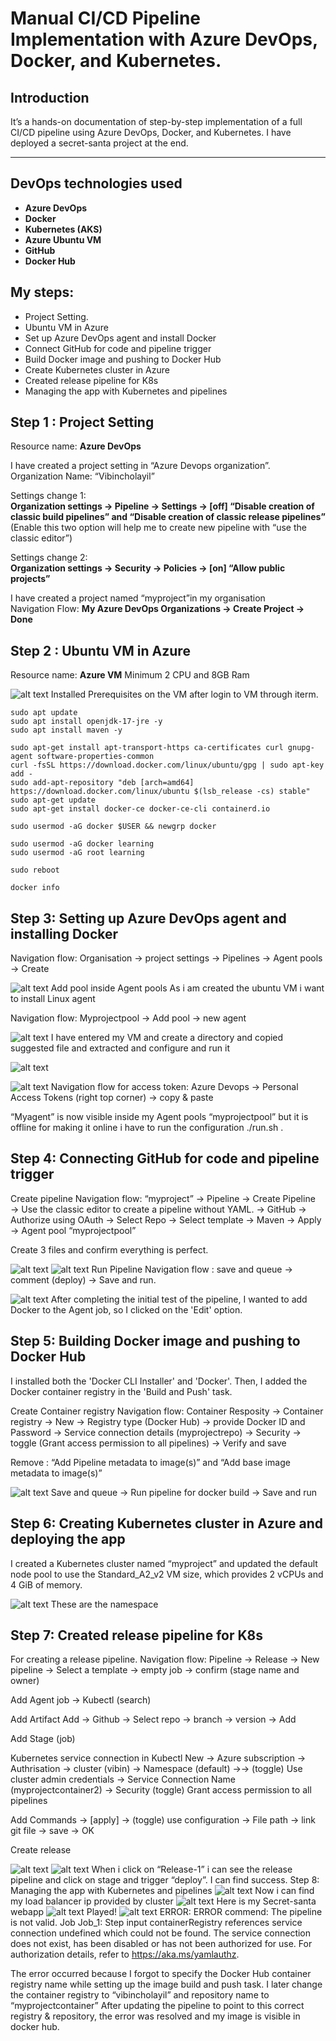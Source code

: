 # Manual CI/CD Pipeline Implementation with Azure DevOps, Docker, and Kubernetes.

## Introduction  
It’s a hands-on documentation of step-by-step implementation of a full CI/CD pipeline using Azure DevOps, Docker, and Kubernetes. I have deployed a secret-santa project at the end.  

---

## DevOps technologies used

- **Azure DevOps**
- **Docker**
- **Kubernetes (AKS)**
- **Azure Ubuntu VM**
- **GitHub**
- **Docker Hub**

## My steps:
 - Project Setting.
 - Ubuntu VM in Azure
 - Set up Azure DevOps agent and install Docker 
 - Connect GitHub for code and pipeline trigger 
 - Build Docker image and pushing to Docker Hub 
 - Create Kubernetes cluster in Azure 
 - Created release pipeline for K8s
 - Managing the app with Kubernetes and pipelines

## Step 1 : Project Setting  
Resource name: **Azure DevOps**

I have created a project setting in “Azure Devops organization”.   
Organization Name: “Vibincholayil”  

Settings change 1:  
**Organization settings → Pipeline → Settings → [off] “Disable creation of classic build pipelines” and “Disable creation of classic release pipelines”** (Enable this two option will help me to create new pipeline with “use the classic editor”)  

Settings change 2:  
**Organization settings → Security → Policies → [on] “Allow public projects”**

I have created a project named “myproject”in my organisation  
Navigation Flow: **My Azure DevOps Organizations → Create Project → Done**  




## Step 2 :  Ubuntu VM in Azure 
Resource name: **Azure VM**
Minimum 2 CPU and 8GB Ram

![alt text](images/2.png) 
Installed Prerequisites on the VM after login to VM through iterm.

```
sudo apt update
sudo apt install openjdk-17-jre -y
sudo apt install maven -y

sudo apt-get install apt-transport-https ca-certificates curl gnupg-agent software-properties-common
curl -fsSL https://download.docker.com/linux/ubuntu/gpg | sudo apt-key add -
sudo add-apt-repository "deb [arch=amd64] https://download.docker.com/linux/ubuntu $(lsb_release -cs) stable"
sudo apt-get update
sudo apt-get install docker-ce docker-ce-cli containerd.io

sudo usermod -aG docker $USER && newgrp docker

sudo usermod -aG docker learning
sudo usermod -aG root learning

sudo reboot

docker info

```
## Step 3: Setting up Azure DevOps agent and installing Docker 

Navigation flow:
Organisation → project settings → Pipelines → Agent pools → Create

![alt text](images/3.png) 
Add pool inside Agent pools
As i am created the ubuntu VM i want to install Linux agent

Navigation flow:
Myprojectpool → Add pool → new agent

![alt text](images/4.png) 
I have entered my VM and create a directory  and copied suggested file and extracted and configure and run it 

![alt text](images/5.png) 


![alt text](images/6.png) 
Navigation flow for access token: 
Azure Devops → Personal Access Tokens (right top corner) → copy & paste

“Myagent” is now visible inside my Agent pools “myprojectpool” but it is offline for making it online i have to run the configuration ./run.sh .

## Step 4: Connecting GitHub for code and pipeline trigger 
Create pipeline
Navigation flow: “myproject” → Pipeline → Create Pipeline → Use the classic editor to create a pipeline without YAML. → GitHub → Authorize using OAuth → Select Repo → Select template → Maven → Apply → Agent pool “myprojectpool” 

Create 3 files and confirm everything is perfect.

![alt text](images/7.png) 
![alt text](images/8.png)
Run Pipeline
Navigation flow : save and queue → comment (deploy) → Save and run.

![alt text](images/9.png) 
After completing the initial test of the pipeline, I wanted to add Docker to the Agent job, so I clicked on the 'Edit' option.

## Step 5: Building Docker image and pushing to Docker Hub 

I installed both the 'Docker CLI Installer' and 'Docker'. Then, I added the Docker container registry in the 'Build and Push' task.

Create Container registry
Navigation flow: Container Resposity → Container registry → New → Registry type (Docker Hub) → provide Docker ID and Password → Service connection details (myprojectrepo) → Security → toggle (Grant access permission to all pipelines) → Verify and save

Remove : “Add Pipeline metadata to image(s)” and “Add base image metadata to image(s)”

![alt text](images/10.png) 
Save and queue → Run pipeline for docker build → Save and run

## Step 6: Creating Kubernetes cluster in Azure and deploying the app 
I created a Kubernetes cluster named “myproject” and updated the default node pool to use the Standard_A2_v2 VM size, which provides 2 vCPUs and 4 GiB of memory.

![alt text](images/11.png) 
These are the namespace

## Step 7: Created release pipeline for K8s

For creating a release pipeline.
Navigation flow: Pipeline → Release → New pipeline → Select a template → empty job → confirm (stage name and owner) 

Add Agent job → Kubectl (search) 

Add Artifact 
Add → Github → Select repo → branch → version → Add

Add Stage  (job)

Kubernetes service connection in Kubectl
New → Azure subscription → Authrisation → cluster (vibin) → Namespace (default) →→ (toggle) Use cluster admin credentials → Service Connection Name (myprojectcontainer2) → Security (toggle) Grant access permission to all pipelines

Add Commands → [apply] → (toggle) use configuration → File path → link git file → save → OK

Create release

![alt text](images/12.png) 
![alt text](images/13.png) 
When i click on “Release-1” i can see the release pipeline and click on stage and trigger “deploy”. I can find success.
Step 8: Managing the app with Kubernetes and pipelines 
![alt text](images/14.png) 
Now i can find my load balancer ip provided by cluster 
![alt text](images/15.png) 
Here is my Secret-santa webapp
![alt text](images/16.png) 
Played!
![alt text](images/17.png)
ERROR:
ERROR commend: 
The pipeline is not valid. Job Job_1: Step  input containerRegistry references service connection undefined which could not be found. The service connection does not exist, has been disabled or has not been authorized for use. For authorization details, refer to https://aka.ms/yamlauthz.


The error occurred because I forgot to specify the Docker Hub container registry name while setting up the image build and push task.
 I later change the container registry to “vibincholayil” and repository name to “myprojectcontainer”
After updating the pipeline to point to this correct registry & repository, the error was resolved and my image is visible in docker hub. 

